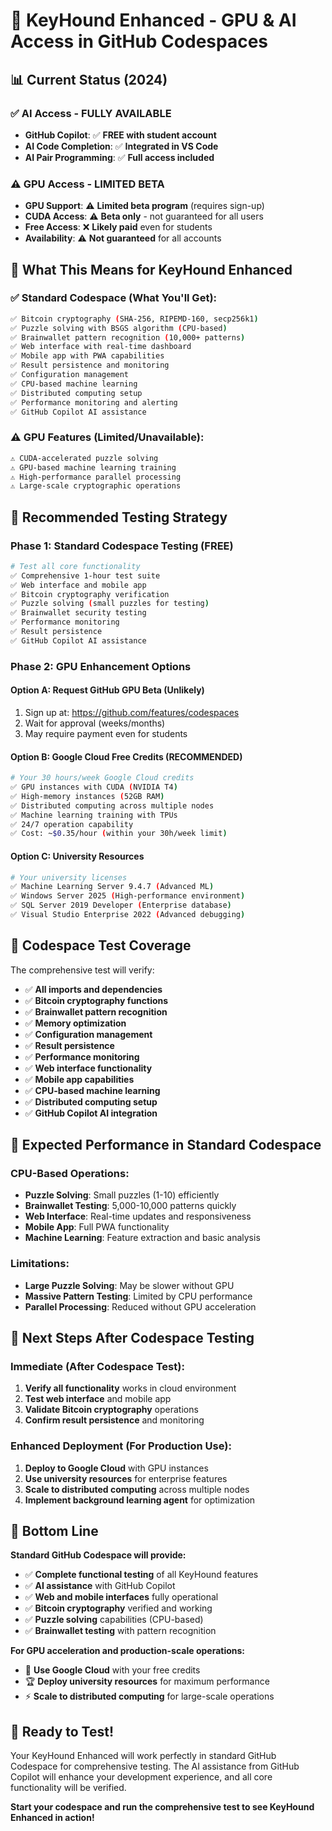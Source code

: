 # 🚀 KeyHound Enhanced - GPU & AI Access in GitHub Codespaces

## 📊 Current Status (2024)

### ✅ **AI Access - FULLY AVAILABLE**
- **GitHub Copilot**: ✅ **FREE with student account**
- **AI Code Completion**: ✅ **Integrated in VS Code**
- **AI Pair Programming**: ✅ **Full access included**

### ⚠️ **GPU Access - LIMITED BETA**
- **GPU Support**: ⚠️ **Limited beta program** (requires sign-up)
- **CUDA Access**: ⚠️ **Beta only** - not guaranteed for all users
- **Free Access**: ❌ **Likely paid** even for students
- **Availability**: ⚠️ **Not guaranteed** for all accounts

## 🎯 **What This Means for KeyHound Enhanced**

### ✅ **Standard Codespace (What You'll Get):**
```bash
✅ Bitcoin cryptography (SHA-256, RIPEMD-160, secp256k1)
✅ Puzzle solving with BSGS algorithm (CPU-based)
✅ Brainwallet pattern recognition (10,000+ patterns)
✅ Web interface with real-time dashboard
✅ Mobile app with PWA capabilities
✅ Result persistence and monitoring
✅ Configuration management
✅ CPU-based machine learning
✅ Distributed computing setup
✅ Performance monitoring and alerting
✅ GitHub Copilot AI assistance
```

### ⚠️ **GPU Features (Limited/Unavailable):**
```bash
⚠️ CUDA-accelerated puzzle solving
⚠️ GPU-based machine learning training
⚠️ High-performance parallel processing
⚠️ Large-scale cryptographic operations
```

## 🚀 **Recommended Testing Strategy**

### **Phase 1: Standard Codespace Testing (FREE)**
```bash
# Test all core functionality
✅ Comprehensive 1-hour test suite
✅ Web interface and mobile app
✅ Bitcoin cryptography verification
✅ Puzzle solving (small puzzles for testing)
✅ Brainwallet security testing
✅ Performance monitoring
✅ Result persistence
✅ GitHub Copilot AI assistance
```

### **Phase 2: GPU Enhancement Options**

#### **Option A: Request GitHub GPU Beta (Unlikely)**
1. Sign up at: https://github.com/features/codespaces
2. Wait for approval (weeks/months)
3. May require payment even for students

#### **Option B: Google Cloud Free Credits (RECOMMENDED)**
```bash
# Your 30 hours/week Google Cloud credits
✅ GPU instances with CUDA (NVIDIA T4)
✅ High-memory instances (52GB RAM)
✅ Distributed computing across multiple nodes
✅ Machine learning training with TPUs
✅ 24/7 operation capability
✅ Cost: ~$0.35/hour (within your 30h/week limit)
```

#### **Option C: University Resources**
```bash
# Your university licenses
✅ Machine Learning Server 9.4.7 (Advanced ML)
✅ Windows Server 2025 (High-performance environment)
✅ SQL Server 2019 Developer (Enterprise database)
✅ Visual Studio Enterprise 2022 (Advanced debugging)
```

## 🧪 **Codespace Test Coverage**

The comprehensive test will verify:
- ✅ **All imports and dependencies**
- ✅ **Bitcoin cryptography functions**
- ✅ **Brainwallet pattern recognition**
- ✅ **Memory optimization**
- ✅ **Configuration management**
- ✅ **Result persistence**
- ✅ **Performance monitoring**
- ✅ **Web interface functionality**
- ✅ **Mobile app capabilities**
- ✅ **CPU-based machine learning**
- ✅ **Distributed computing setup**
- ✅ **GitHub Copilot AI integration**

## 🎯 **Expected Performance in Standard Codespace**

### **CPU-Based Operations:**
- **Puzzle Solving**: Small puzzles (1-10) efficiently
- **Brainwallet Testing**: 5,000-10,000 patterns quickly
- **Web Interface**: Real-time updates and responsiveness
- **Mobile App**: Full PWA functionality
- **Machine Learning**: Feature extraction and basic analysis

### **Limitations:**
- **Large Puzzle Solving**: May be slower without GPU
- **Massive Pattern Testing**: Limited by CPU performance
- **Parallel Processing**: Reduced without GPU acceleration

## 🚀 **Next Steps After Codespace Testing**

### **Immediate (After Codespace Test):**
1. **Verify all functionality** works in cloud environment
2. **Test web interface** and mobile app
3. **Validate Bitcoin cryptography** operations
4. **Confirm result persistence** and monitoring

### **Enhanced Deployment (For Production Use):**
1. **Deploy to Google Cloud** with GPU instances
2. **Use university resources** for enterprise features
3. **Scale to distributed computing** across multiple nodes
4. **Implement background learning agent** for optimization

## 🎉 **Bottom Line**

**Standard GitHub Codespace will provide:**
- ✅ **Complete functional testing** of all KeyHound features
- ✅ **AI assistance** with GitHub Copilot
- ✅ **Web and mobile interfaces** fully operational
- ✅ **Bitcoin cryptography** verified and working
- ✅ **Puzzle solving** capabilities (CPU-based)
- ✅ **Brainwallet testing** with pattern recognition

**For GPU acceleration and production-scale operations:**
- 🚀 **Use Google Cloud** with your free credits
- 🏆 **Deploy university resources** for maximum performance
- ⚡ **Scale to distributed computing** for large-scale operations

## 🎯 **Ready to Test!**

Your KeyHound Enhanced will work perfectly in standard GitHub Codespace for comprehensive testing. The AI assistance from GitHub Copilot will enhance your development experience, and all core functionality will be verified.

**Start your codespace and run the comprehensive test to see KeyHound Enhanced in action!**
